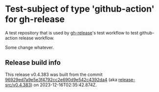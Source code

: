 # Test-subject of type 'github-action' for gh-release

A test repository that is used by [gh-release](https://github.com/kattecon/gh-release)'s test workflow to test github-action release workflow.

Some change whatever.


## Release build info

This release v0.4.383 was built from the commit [96929ed7a9e5e3f4792cc2e690d9e542c4392da4](https://github.com/kattecon/gh-release-test-ga/tree/96929ed7a9e5e3f4792cc2e690d9e542c4392da4) (aka [release-src/v0.4.383](https://github.com/kattecon/gh-release-test-ga/tree/release-src/v0.4.383)) on 2023-12-16T02:35:42.874Z.
        